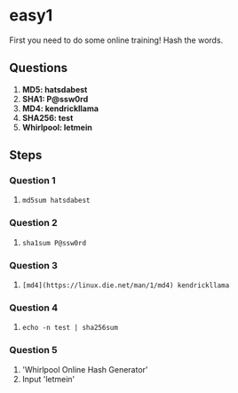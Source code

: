 # easy1
First you need to do some online training! Hash the words.

## Questions
1. **MD5: hatsdabest**
2. **SHA1: P@ssw0rd**
3. **MD4: kendrickllama**
4. **SHA256: test**
5. **Whirlpool: letmein**

## Steps

### Question 1
1. `md5sum hatsdabest`

### Question 2
1. `sha1sum P@ssw0rd`

### Question 3
1. `[md4](https://linux.die.net/man/1/md4) kendrickllama`

### Question 4
1. `echo -n test | sha256sum`

### Question 5
1. 'Whirlpool Online Hash Generator'
2. Input 'letmein'
